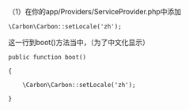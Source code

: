 （1）在你的app/Providers/ServiceProvider.php中添加

```
\Carbon\Carbon::setLocale('zh');
```

这一行到boot\(\)方法当中，（为了中文化显示）



`public function boot()`

`{`

`    \Carbon\Carbon::setLocale('zh');`

`}`



